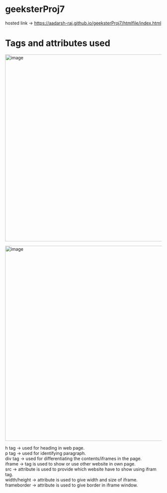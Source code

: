 # geeksterProj7

hosted link -> https://aadarsh-raj.github.io/geeksterProj7/htmlfile/index.html

# Tags and attributes used
<img width="599" alt="image" src="https://github.com/Aadarsh-Raj/geeksterProj7/assets/74525154/b5c028aa-43dc-48e0-a4f6-f331274f99d3"><br>


<img width="625" alt="image" src="https://github.com/Aadarsh-Raj/geeksterProj7/assets/74525154/a1dae6ba-3b76-4550-a6a3-daceeabdd058"><br>

h tag -> used for heading in web page.<br>
p tag -> used for identifying paragraph.<br>
div tag -> used for differentiating the contents/iframes in the page.<br>
iframe -> tag is used to show or use other website in own page.<br>
src -> attribute is used to provide which website have to show using ifram tag.<br>
width/height -> attribute is used to give width and size of iframe.<br>
frameborder -> attribute is used to give border in iframe window.
